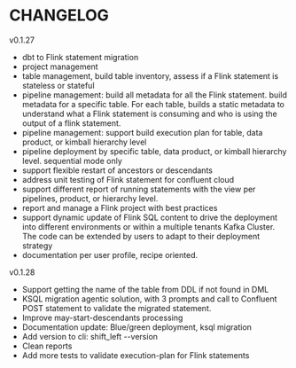 # CHANGELOG

<!-- version list -->
v0.1.27
* dbt to Flink statement migration
* project management
* table management, build table inventory, assess if a Flink statement is stateless or stateful
* pipeline management: build all metadata for all the Flink statement. build metadata for a specific table. For each table, builds a static metadata to understand what a Flink statement is consuming and who is using the output of a flink statement.
* pipeline management: support build execution plan for table, data product, or kimball hierarchy level
* pipeline deployment by specific table, data product, or kimball hierarchy level. sequential mode only
* support flexible restart of ancestors or descendants
* address unit testing of Flink statement for confluent cloud
* support different report of running statements with the view per pipelines, product, or hierarchy level.
* report and manage a Flink project with best practices
* support dynamic update of Flink SQL content to drive the deployment into different environments or within a multiple tenants Kafka Cluster. The code can be extended by users to adapt to their deployment strategy
* documentation per user profile, recipe oriented.

v0.1.28
* Support getting the name of the table from DDL if not found in DML
* KSQL migration agentic solution, with 3 prompts and call to Confluent POST statement to validate the migrated statement.
* Improve may-start-descendants processing
* Documentation update: Blue/green deployment, ksql migration
* Add version to cli: shift_left --version
* Clean reports
* Add more tests to validate execution-plan for Flink statements
